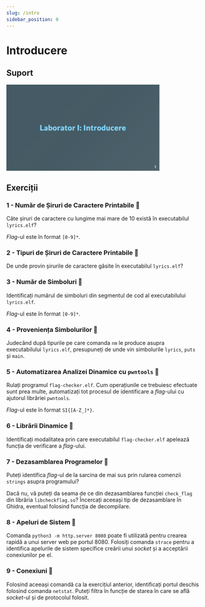```yaml
---
slug: /intro
sidebar_position: 0
---
```


# Introducere

## Suport

<a href="https://github.com/iosifache/BinExpLabs/blob/main/labs/intro/support/export.pdf">
    <img src="https://raw.githubusercontent.com/iosifache/BinExpLabs/main/labs/intro/support/preview.png" width="400px" alt="Preview"/>
</a>

## Exerciții

### 1 - Număr de Șiruri de Caractere Printabile 🏁

Câte șiruri de caractere cu lungime mai mare de 10 există în executabilul `lyrics.elf`?

*Flag*-ul este în format `[0-9]*`.

### 2 - Tipuri de Șiruri de Caractere Printabile 💁

De unde provin șirurile de caractere găsite în executabilul `lyrics.elf`?

### 3 - Număr de Simboluri 🏁

Identificați numărul de simboluri din segmentul de cod al executabilului `lyrics.elf`. 

*Flag*-ul este în format `[0-9]*`.

### 4 - Proveniența Simbolurilor 💁

Judecând după tipurile pe care comanda `nm` le produce asupra executabilului `lyrics.elf`, presupuneți de unde vin simbolurile `lyrics`, `puts` și `main`.

### 5 - Automatizarea Analizei Dinamice cu `pwntools` 🏁

Rulați programul `flag-checker.elf`. Cum operațiunile ce trebuiesc efectuate sunt prea multe, automatizați tot procesul de identificare a *flag*-ului cu ajutorul librăriei `pwntools`.

*Flag*-ul este în format `SI{[A-Z_]*}`.

### 6 - Librării Dinamice 💁

Identificați modalitatea prin care executabilul `flag-checker.elf` apelează funcția de verificare a *flag*-ului.

### 7 - Dezasamblarea Programelor 💁

Puteți identifica *flag*-ul de la sarcina de mai sus prin rularea comenzii `strings` asupra programului?

Dacă nu, vă puteți da seama de ce din dezasamblarea funcției `check_flag` din librăria `libcheckflag.so`? Încercați aceeași tip de dezasamblare în Ghidra, eventual folosind funcția de decompilare.

### 8 - Apeluri de Sistem 💁

Comanda `python3 -m http.server 8080` poate fi utilizată pentru crearea rapidă a unui server web pe portul 8080. Folosiți comanda `strace` pentru a identifica apelurile de sistem specifice creării unui *socket* și a acceptării conexiunilor pe el.

### 9 - Conexiuni 💁

Folosind aceeași comandă ca la exercițiul anterior, identificați portul deschis folosind comanda `netstat`. Puteți filtra în funcție de starea în care se află *socket*-ul și de protocolul folosit.